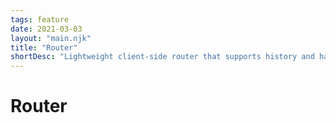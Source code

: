 ```yaml
---
tags: feature
date: 2021-03-03
layout: "main.njk"
title: "Router"
shortDesc: "Lightweight client-side router that supports history and hash routing plus web components"
---
```

# Router